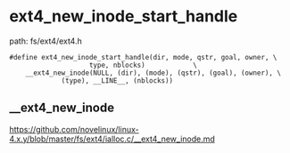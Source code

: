 ext4_new_inode_start_handle
========================================

path: fs/ext4/ext4.h
```
#define ext4_new_inode_start_handle(dir, mode, qstr, goal, owner, \
                    type, nblocks)            \
    __ext4_new_inode(NULL, (dir), (mode), (qstr), (goal), (owner), \
             (type), __LINE__, (nblocks))
```

__ext4_new_inode
----------------------------------------

https://github.com/novelinux/linux-4.x.y/blob/master/fs/ext4/ialloc.c/__ext4_new_inode.md
